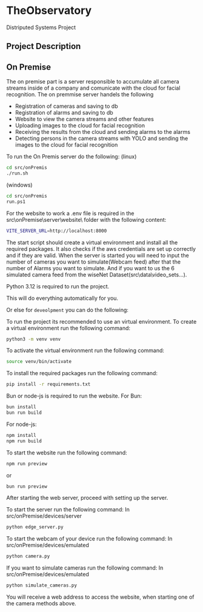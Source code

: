 # TheObservatory
Distriputed Systems Project

## Project Description 

## On Premise 
The on premise part is a server responsible to accumulate all camera streams inside of a company and 
comunicate with the cloud for facial recognition. 
The on premmise server handels the following 
- Registration of cameras and saving to db 
- Registration of alarms and saving to db 
- Website to view the camera streams and other features
- Uploading images to the cloud for facial recognition 
- Receiving the results from the cloud and sending alarms to the alarms 
- Detecting persons in the camera streams with YOLO and sending the images to the cloud for facial recognition 

To run the On Premis server do the following:
(linux) 
```bash 
cd src/onPremis 
./run.sh
```
(windows)
```bash
cd src/onPremis
run.ps1
```
For the website to work a .env file is required in the src\onPremise\server\website\ folder with the following content:
```bash
VITE_SERVER_URL=http://localhost:8000
```

The start script should create a virtual environment and install all the required packages.
It also checks if the aws credentials are set up correctly and if they are valid.
When the server is started you will need to input the number of cameras you want to simulate(Webcam feed)
after that the number of Alarms you want to simulate. And if you want to us the 6 simulated camera feed 
from the wiseNet Dataset(src\data\video_sets\...).

Python 3.12 is required to run the project.

This will do everything automatically for you.

Or else for `deveolpment` you can do the following: 

To run the project its recommended to use an virtual environment. To create a virtual environment run the following command:
```bash
python3 -m venv venv
```
To activate the virtual environment run the following command:
```bash
source venv/bin/activate
```
To install the required packages run the following command:
```bash
pip install -r requirements.txt
```
Bun or node-js is required to run the website.
For Bun:
```bash
bun install
bun run build
```
For node-js:
```bash
npm install
npm run build
```
To start the website run the following command:
```bash
npm run preview
```
or
```bash
bun run preview
```
After starting the web server, proceed with setting up the server.

To start the server run the following command:
In src/onPremise/devices/server
```bash
python edge_server.py
```
To start the webcam of your device run the following command:
In src/onPremise/devices/emulated
```bash
python camera.py
```
If you want to simulate cameras run the following command:
In src/onPremise/devices/emulated
```bash
python simulate_cameras.py
```
You will receive a web address to access the website, when starting one of the camera methods above.
```